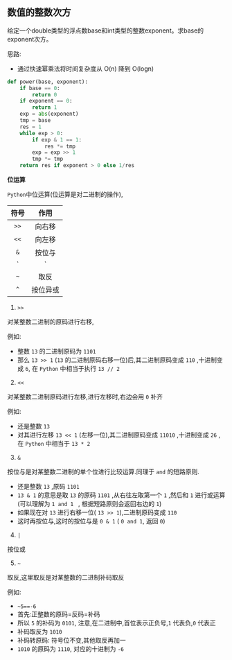 ## 数值的整数次方

给定一个double类型的浮点数base和int类型的整数exponent。求base的exponent次方。

思路:

* 通过快速幂乘法将时间复杂度从 O(n) 降到 O(logn)

```python
def power(base, exponent):
    if base == 0:
        return 0
    if exponent == 0:
        return 1
    exp = abs(exponent)
    tmp = base
    res = 1
    while exp > 0:
        if exp & 1 == 1:
            res *= tmp
        exp = exp >> 1
        tmp *= tmp
    return res if exponent > 0 else 1/res
```

**位运算**

`Python`中位运算(位运算是对二进制的操作),

| 符号 |   作用   |
| :--: | :------: |
| `>>` |  向右移  |
| `<<` |  向左移  |
| `&`  |  按位与  |
| `|`  |  按位或  |
| `~`  |   取反   |
| `^`  | 按位异或 |

1. `>>`

对某整数二进制的原码进行右移,

例如:

* 整数 `13` 的二进制原码为 `1101`
* 那么 `13 >> 1` (`13` 的二进制原码右移一位)后,其二进制原码变成 `110` ,十进制变成 `6`, 在 `Python` 中相当于执行 `13 // 2` 

2. `<<`

对某整数二进制原码进行左移,进行左移时,右边会用 `0` 补齐

例如:

* 还是整数 `13` 
* 对其进行左移 `13 << 1` (左移一位),其二进制原码变成 `11010` ,十进制变成 `26` ,在 `Python` 中相当于 `13 * 2`

3. `&` 

按位与是对某整数二进制的单个位进行比较运算.同理于 `and` 的短路原则.

* 还是整数 `13`  ,原码 `1101`
* `13 & 1` 的意思是取 `13` 的原码 `1101` ,从右往左取第一个 `1` ,然后和 `1` 进行或运算(可以理解为 `1 and 1 ` , 根据短路原则会返回右边的 `1`) 
* 如果现在对 `13` 进行右移一位( `13 >> 1`),二进制原码变成 `110`
* 这时再按位与,这时的按位与是 `0 & 1` ( `0 and 1`, 返回 `0`)

4. `|`

按位或

5. `~`

取反,这里取反是对某整数的二进制补码取反

例如:

* `~5==-6`
* 首先:正整数的原码=反码=补码
* 所以 `5` 的补码为 `0101`, 注意,在二进制中,首位表示正负号,`1` 代表负,`0` 代表正
* 补码取反为 `1010` 
* 补码转原码: 符号位不变,其他取反再加一
* `1010` 的原码为 `1110`, 对应的十进制为 `-6`


